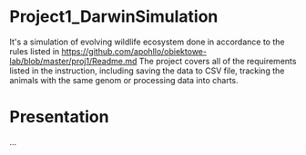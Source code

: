 # Project1_DarwinSimulation
It's a simulation of evolving wildlife ecosystem done in accordance to the rules listed in https://github.com/apohllo/obiektowe-lab/blob/master/proj1/Readme.md
The project covers all of the requirements listed in the instruction, including saving the data to CSV file, tracking the animals with the same genom or
processing data into charts.

# Presentation
...
 
